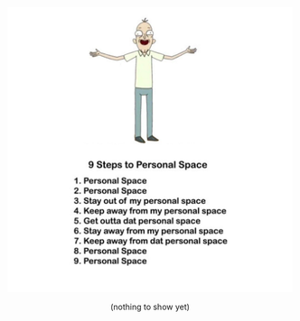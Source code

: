 ![Personal Space](https://raw.githubusercontent.com/kaftejiman/kaftejiman.github.io/main/assets/personal_space.png)
<p align="center">(nothing to show yet)</p>
